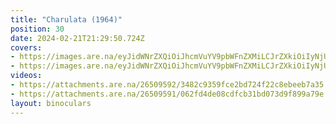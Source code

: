 ```yaml
---
title: "Charulata (1964)"
position: 30
date: 2024-02-21T21:29:50.724Z
covers: 
- https://images.are.na/eyJidWNrZXQiOiJhcmVuYV9pbWFnZXMiLCJrZXkiOiIyNjUwOTU5Mi9vcmlnaW5hbF8yMTA0ZjQzZTg5OTg3ZGYzMjAyNDAyMjEtMi1hbGVtbS5wbmciLCJlZGl0cyI6eyJyZXNpemUiOnsid2lkdGgiOjE4MDAsImhlaWdodCI6MTgwMCwiZml0IjoiaW5zaWRlIiwid2l0aG91dEVubGFyZ2VtZW50Ijp0cnVlfSwid2VicCI6eyJxdWFsaXR5Ijo2NX0sImpwZWciOnsicXVhbGl0eSI6NjV9LCJyb3RhdGUiOm51bGx9fQ==?bc=0
- https://images.are.na/eyJidWNrZXQiOiJhcmVuYV9pbWFnZXMiLCJrZXkiOiIyNjUwOTU5MS9vcmlnaW5hbF9mZmVkNmU4MzBhODBiZDY0MjAyNDAyMjEtMi0yMGc2MDEucG5nIiwiZWRpdHMiOnsicmVzaXplIjp7IndpZHRoIjoxODAwLCJoZWlnaHQiOjE4MDAsImZpdCI6Imluc2lkZSIsIndpdGhvdXRFbmxhcmdlbWVudCI6dHJ1ZX0sIndlYnAiOnsicXVhbGl0eSI6NjV9LCJqcGVnIjp7InF1YWxpdHkiOjY1fSwicm90YXRlIjpudWxsfX0=?bc=0
videos: 
- https://attachments.are.na/26509592/3482c9359fce2bd724f22c8ebeeb7a35.mp4?1708550992
- https://attachments.are.na/26509591/062fd4de08cdfcb31bd073d9f899a79e.mp4?1708550989
layout: binoculars
---
```


